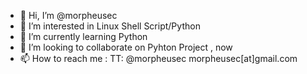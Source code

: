 - 👋 Hi, I’m @morpheusec
- 👀 I’m interested in  Linux Shell Script/Python
- 🌱 I’m currently learning Python
- 💞️ I’m looking to collaborate on Pyhton Project , now
- 📫 How to reach me :
TT: @morpheusec
morpheusec[at]gmail.com

<!---
morpheusec/morpheusec is a ✨ special ✨ repository because its `README.md` (this file) appears on your GitHub profile.
You can click the Preview link to take a look at your changes.
--->
